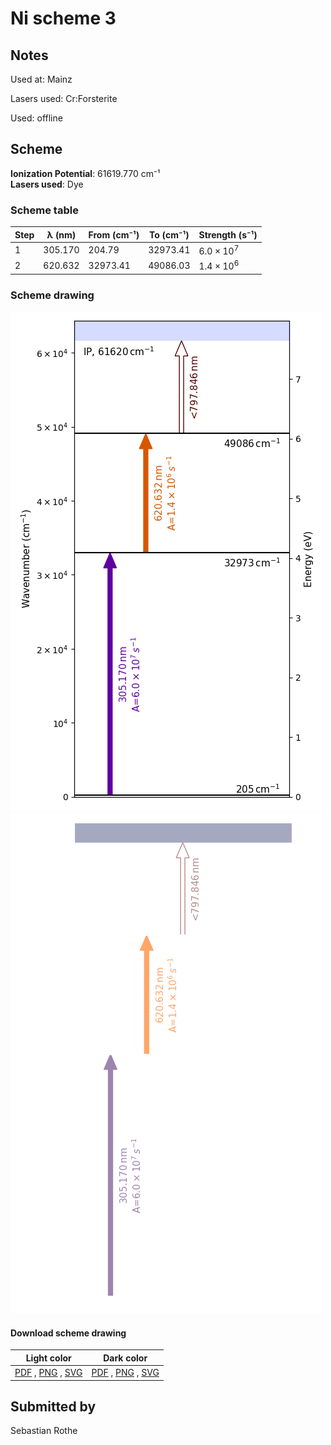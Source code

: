 # Ni scheme 3

## Notes

Used at: Mainz

Lasers used: Cr:Forsterite

Used: offline



## Scheme

**Ionization Potential**: 61619.770 cm⁻¹  
**Lasers used**: Dye

### Scheme table

| Step | λ (nm)  | From (cm⁻¹) | To (cm⁻¹) |   Strength (s⁻¹)    |
| ---- | ------- | ----------- | --------- | ------------------- |
| 1    | 305.170 | 204.79      | 32973.41  | $6.0 \times 10^{7}$ |
| 2    | 620.632 | 32973.41    | 49086.03  | $1.4 \times 10^{6}$ |


### Scheme drawing

![ni scheme, light mode](ni-003/ni-003-light.png#only-light)
![ni scheme, dark mode](ni-003/ni-003-dark-web.png#only-dark)

#### Download scheme drawing

|                                            Light color                                            |                                           Dark color                                           |
| ------------------------------------------------------------------------------------------------- | ---------------------------------------------------------------------------------------------- |
| [PDF](ni-003/ni-003-light.pdf) , [PNG](ni-003/ni-003-light.png) , [SVG](ni-003/ni-003-light.svg)  | [PDF](ni-003/ni-003-dark.pdf) , [PNG](ni-003/ni-003-dark.png) , [SVG](ni-003/ni-003-dark.svg)  |


## Submitted by

Sebastian Rothe

